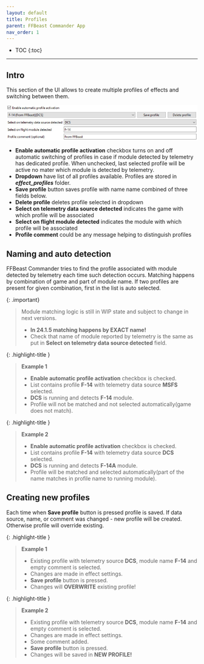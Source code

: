 ```yaml
---
layout: default
title: Profiles
parent: FFBeast Commander App
nav_order: 1
---
```


- TOC
{:toc}

---

## Intro

This section of the UI allows to create multiple profiles of effects and switching between them.

<img src="../../assets/images/manual/commander_profile.jpg">

- **Enable automatic profile activation** checkbox turns on and off automatic switching of profiles in case 
if module detected by telemetry has dedicated profile. 
When unchecked, last selected profile will be active no mater which module is detected by telemetry.
- **Dropdown** have list of all profiles available. Profiles are stored in _**effect_profiles**_ folder.
- **Save profile** button saves profile with name name combined of three fields below.
- **Delete profile** deletes profile selected in dropdown
- **Select on telemetry data source detected** indicates the game with which profile will be associated
- **Select on flight module detected** indicates the module with which profile will be associated
- **Profile comment** could be any message helping to distinguish profiles

## Naming and auto detection

FFBeast Commander tries to find the profile associated with module detected by telemetry each time such detection occurs.
Matching happens by combination of game and part of module name. If two profiles are present for given combination, first in the list is auto selected.

{: .important}
> Module matching logic is still in WIP state and subject to change in next versions.
>
> - **In 24.1.5 matching happens by EXACT name!** 
> - Check that name of module reported by telemetry is the same as put in **Select on telemetry data source detected** field. 

{: .highlight-title }
> **Example 1**
> - **Enable automatic profile activation** checkbox is checked.
> - List contains profile **F-14** with telemetry data source **MSFS** selected.
> - **DCS** is running and detects **F-14** module.
> - Profile will not be matched and not selected automatically(game does not match).

{: .highlight-title }
> **Example 2**
> - **Enable automatic profile activation** checkbox is checked.
> - List contains profile **F-14** with telemetry data source **DCS** selected.
> - **DCS** is running and detects **F-14A** module.
> - Profile will be matched and selected automatically(part of the name matches in profile name to running module).


## Creating new profiles

Each time when **Save profile** button is pressed profile is saved.
If data source, name, or comment was changed - new profile will be created. 
Otherwise profile will override existing.

{: .highlight-title }
> **Example 1**
> - Existing profile with telemetry source **DCS**, module name **F-14** and empty comment is selected.
> - Changes are made in effect settings.
> - **Save profile** button is pressed.
> - Changes will **OVERWRITE** existing profile!

{: .highlight-title }
> **Example 2**
> - Existing profile with telemetry source **DCS**, module name **F-14** and empty comment is selected.
> - Changes are made in effect settings.
> - Some comment added.
> - **Save profile** button is pressed.
> - Changes will be saved in **NEW PROFILE!**